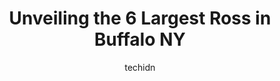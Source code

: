 ---
layout: ampstory
image: https://i0.wp.com/www.depkes.org/wp-content/uploads/2023/06/ross-0-in-buffalo-ny-1685966335.jpeg?resize=640,853
author: techidn
featured: false
description: Discover the impressive array of Ross options in Buffalo NY, where you can find 6 of the largest Ross establishments in the area. From renowned classics to hidden gems, Buffalo NY offers a d
title: Unveiling the 6 Largest Ross in Buffalo NY
cover:
   title: Unveiling the 6 Largest Ross in Buffalo NY
   subtitle: Rickpate
   background: https://www.depkes.org/wp-content/uploads/2023/06/ross-0-in-buffalo-ny-1685966335.jpeg

pages: 
 - layout: thirds
   top: <h1>#1 Ross & Co Jewelers</h1>
   bottom: "<p>Very, very poor customer service. After dropping 5 items off for service,  I was told Id get a call the following day which didnt happen. I went in 3 days later and fou</p>"
   background: https://www.depkes.org/wp-content/uploads/2023/06/ross-1-in-buffalo-ny-1685966336.jpeg
   backgroundblur: true
 - layout: thirds
   top: <h1>#2 Al Ross Screen Printing and Embroidery</h1>
   bottom: "<p>2873 Sheridan Dr, Tonawanda, NY 14150, United States</p>"
   background: https://www.depkes.org/wp-content/uploads/2023/06/ross-2-in-buffalo-ny-1685966336.jpeg
   cta:
      link: https://www.depkes.org/blog/unveiling-the-6-largest-ross-in-buffalo-ny/
      text: Unveiling the 6 Largest Ross in Buffalo NY
 - layout: thirds
   top: <h1>#3 Al Ross Screen Printing and Embroidery</h1>
   bottom: "<p>2756 Seneca St, West Seneca, NY 14224, United States</p>"
   background: https://images.unsplash.com/photo-1488554378835-f7acf46e6c98?ixlib=rb-4.0.3&ixid=MnwxMjA3fDB8MHxwaG90by1wYWdlfHx8fGVufDB8fHx8&auto=format&fit=crop&w=640&h=853&q=80
   cta:
      link: https://www.depkes.org/blog/unveiling-the-6-largest-ross-in-buffalo-ny/
      text: Unveiling the 6 Largest Ross in Buffalo NY
 - layout: thirds
   top: <h1>#4 Ross Dress for Less</h1>
   bottom: "<p>Cheektowaga, NY 14225, United States</p>"
   background: https://images.unsplash.com/photo-1531169509526-f8f1fdaa4a67?ixlib=rb-4.0.3&ixid=MnwxMjA3fDB8MHxwaG90by1wYWdlfHx8fGVufDB8fHx8&auto=format&fit=crop&w=640&h=853&q=80
   cta:
      link: https://www.depkes.org/blog/unveiling-the-6-largest-ross-in-buffalo-ny/
      text: Unveiling the 6 Largest Ross in Buffalo NY
 - layout: thirds
   top: <h1>#5 Al-Ross T-Shirts</h1>
   bottom: "<p>Buffalo, NY 14210, United States</p>"
   background: https://images.unsplash.com/photo-1462556791646-c201b8241a94?ixlib=rb-4.0.3&ixid=MnwxMjA3fDB8MHxwaG90by1wYWdlfHx8fGVufDB8fHx8&auto=format&fit=crop&w=640&h=853&q=80
   cta:
      link: https://www.depkes.org/blog/unveiling-the-6-largest-ross-in-buffalo-ny/
      text: Unveiling the 6 Largest Ross in Buffalo NY

 - layout: thirds
   middle: Continue reading...
   background: https://images.unsplash.com/photo-1613843873231-1447db182f97?ixlib=rb-4.0.3&ixid=MnwxMjA3fDB8MHxwaG90by1wYWdlfHx8fGVufDB8fHx8&auto=format&fit=crop&w=640&h=853&q=80
   cta:
      link: https://www.depkes.org/blog/unveiling-the-6-largest-ross-in-buffalo-ny/
      text: Unveiling the 6 Largest Ross in Buffalo NY
      
---